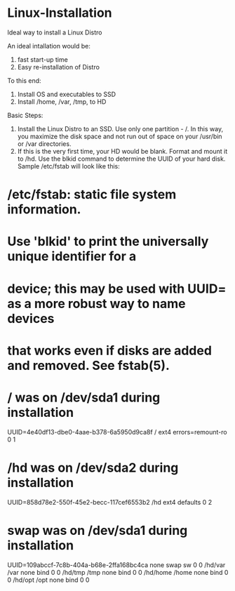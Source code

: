 # Linux-Installation
Ideal way to install a Linux Distro

An ideal intallation would be:
1.  fast start-up time
2.  Easy re-installation of Distro

To this end:
1.  Install OS and executables to SSD
2.  Install /home, /var, /tmp, to HD

Basic Steps:
1.  Install the Linux Distro to an SSD. Use only one partition - /. In this way, you maximize the disk space and not run out of space on your /usr/bin or /var directories.
2.  If this is the very first time, your HD would be blank. Format and mount it to /hd. Use the blkid command to determine the UUID of your hard disk. Sample /etc/fstab will look like this:

# /etc/fstab: static file system information.
#
# Use 'blkid' to print the universally unique identifier for a
# device; this may be used with UUID= as a more robust way to name devices
# that works even if disks are added and removed. See fstab(5).
#
# <file system> <mount point>   <type>  <options>       <dump>  <pass>
# / was on /dev/sda1 during installation
UUID=4e40df13-dbe0-4aae-b378-6a5950d9ca8f /               ext4    errors=remount-ro 0       1
# /hd was on /dev/sda2 during installation
UUID=858d78e2-550f-45e2-becc-117cef6553b2 /hd             ext4    defaults        0       2
# swap was on /dev/sda1 during installation
UUID=109abccf-7c8b-404a-b68e-2ffa168bc4ca none            swap    sw              0       0
/hd/var      /var     none    bind       0     0
/hd/tmp      /tmp     none    bind       0     0
/hd/home     /home    none    bind       0     0
/hd/opt      /opt     none    bind       0     0
  




